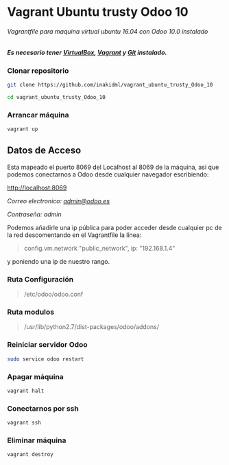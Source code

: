 # Vagrant Ubuntu trusty Odoo 10
###### Vagrantfile para maquina virtual ubuntu 16.04 con Odoo 10.0 instalado

##### Es necesario tener [VirtualBox](https://www.virtualbox.org/wiki/Downloads), [Vagrant](https://www.vagrantup.com/downloads.html) y [Git](https://git-scm.com/downloads) instalado.

### Clonar repositorio
```bash
git clone https://github.com/inakidml/vagrant_ubuntu_trusty_Odoo_10
```
```bash
cd vagrant_ubuntu_trusty_Odoo_10
```
### Arrancar máquina
```bash
vagrant up
```
## Datos de Acceso
Esta mapeado el puerto 8069 del Localhost al 8069 de la máquina, asi que podemos conectarnos a Odoo desde cualquier navegador escribiendo:

[http://localhost:8069](http://localhost:8069)

*Correo electronico: 
admin@odoo.es*

*Contraseña: 
admin*

Podemos añadirle una ip pública para poder acceder desde cualquier pc de la red descomentando en el Vagrantfile la línea:
>config.vm.network "public_network", ip: "192.168.1.4"

y poniendo una ip de nuestro rango.

### Ruta Configuración
>/etc/odoo/odoo.conf
### Ruta modulos 
>/usr/lib/python2.7/dist-packages/odoo/addons/
### Reiniciar servidor Odoo
```bash
sudo service odoo restart
```
### Apagar máquina
```bash
vagrant halt
```
### Conectarnos por ssh
```bash
vagrant ssh
```
### Eliminar máquina
```bash
vagrant destroy
```




